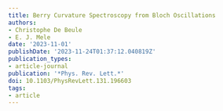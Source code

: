 ```yaml
---
title: Berry Curvature Spectroscopy from Bloch Oscillations
authors:
- Christophe De Beule
- E. J. Mele
date: '2023-11-01'
publishDate: '2023-11-24T01:37:12.040819Z'
publication_types:
- article-journal
publication: '*Phys. Rev. Lett.*'
doi: 10.1103/PhysRevLett.131.196603
tags:
- article
---
```

